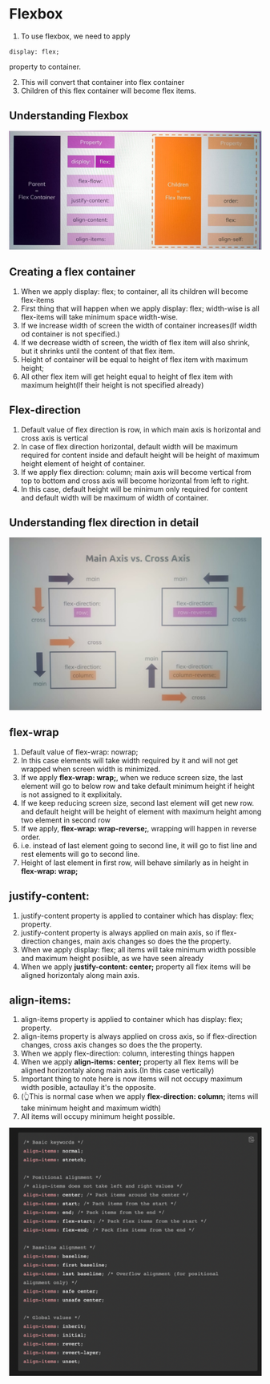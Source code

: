 # Flexbox

1. To use flexbox, we need to apply

```
display: flex;
```

property to container.

2. This will convert that container into flex container
3. Children of this flex container will become flex items.

## Understanding Flexbox

![understanding flexbox](./UnderstandingFlexbox.jpeg)

## Creating a flex container

1. When we apply display: flex; to container, all its children will become flex-items
2. First thing that will happen when we apply display: flex; width-wise is all flex-items will take minimum space width-wise.
3. If we increase width of screen the width of container increases(If width od container is not specified.)
4. If we decrease width of screen, the width of flex item will also shrink, but it shrinks until the content of that flex item.
5. Height of container will be equal to height of flex item with maximum height;
6. All other flex item will get height equal to height of flex item with maximum height(If their height is not specified already)

## Flex-direction

1. Default value of flex direction is row, in which main axis is horizontal and cross axis is vertical
2. In case of flex direction horizontal, default width will be maximum required for content inside and default height will be height of maximum height element of height of container.
3. If we apply flex direction: column; main axis will become vertical from top to bottom and cross axis will become horizontal from left to right.
4. In this case, default height will be minimum only required for content and default width will be maximum of width of container.

## Understanding flex direction in detail

![flex direction](./Flex-direction.jpeg)

## flex-wrap

1. Default value of flex-wrap: nowrap;
2. In this case elements will take width required by it and will not get wrapped when screen width is minimized.
3. If we apply **flex-wrap: wrap;**, when we reduce screen size, the last element will go to below row and take default minimum height if height is not assigned to it explixitaly.
4. If we keep reducing screen size, second last element will get new row. and default height will be height of element with maximum height among two element in second row
5. If we apply, **flex-wrap: wrap-reverse;**, wrapping will happen in reverse order.
6. i.e. instead of last element going to second line, it will go to fist line and rest elements will go to second line.
7. Height of last element in first row, will behave similarly as in height in **flex-wrap: wrap;**

## justify-content:

1. justify-content property is applied to container which has display: flex; property.
2. justify-content property is always applied on main axis, so if flex-direction changes, main axis changes so does the the property.
3. When we apply display: flex; all items will take minimum width possible and maximum height posiible, as we have seen already
4. When we apply **justify-content: center;** property all flex items will be aligned horizontaly along main axis.

## align-items:

1. align-items property is applied to container which has display: flex; property.
2. align-items property is always applied on cross axis, so if flex-direction changes, cross axis changes so does the the property.
3. When we apply flex-direction: column, interesting things happen
4. When we apply **align-items: center;** property all flex items will be aligned horizontaly along main axis.(In this case vertically)
5. Important thing to note here is now items will not occupy maximum width posible, actaullay it's the opposite.
6. (👆This is normal case when we apply **flex-direction: column;** items will take minimum height and maximum width)
7. All items will occupy minimum height possible.

![align items](./align_items.png)
